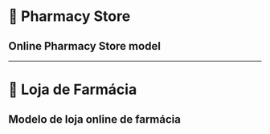 # 💊 Pharmacy Store
## Online Pharmacy Store model
---
# 💊 Loja de Farmácia
## Modelo de loja online de farmácia